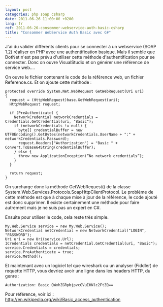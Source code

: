 ```yaml
---
layout: post
categories: php soap csharp
date: 2011-06-26 11:00:00 +0200
lang: fr
ref: 2011-06-26-consommer-webservice-auth-basic-csharp
title: "Consommer WebService Auth Basic avec C#"
---
```


J'ai du valider différents clients pour se connecter à un webservice (SOAP 1.2) réaliser en PHP avec une authentification basique.
Mais il semble que DotNet n'est pas prévu d'utiliser cette méthode d'authentification pour se connecter.
Donc on ouvre VisualStudio et on générer une référence de service web....

On ouvre le fichier contenant le code de la référence web, un fichier Reference.cs. Et on ajoute cette méthode :
```
protected override System.Net.WebRequest GetWebRequest(Uri uri)
{
  request = (HttpWebRequest)base.GetWebRequest(uri);
  HttpWebRequest request;

  if (PreAuthenticate) {
    NetworkCredential networkCredentials = Credentials.GetCredential(uri, "Basic");
    if (networkCredentials != null) {
      byte[] credentialBuffer = new UTF8Encoding().GetBytes(networkCredentials.UserName + ":" + networkCredentials.Password);
      request.Headers["Authorization"] = "Basic " + Convert.ToBase64String(credentialBuffer);
    } else {
      throw new ApplicationException(“No network credentials”);
    }
  }

  return request;
}
```

On surcharge donc la méthode GetWebRequest() de la classe System.Web.Services.Protocols.SoapHttpClientProtocol.
Le problème de cette méthode est que à chaque mise à jour de la référence, le code ajouté est donc supprimer. Il existe certainement une méthode pour faire autrement mais je ne suis pas un expert en C#.

Ensuite pour utiliser le code, cela reste très simple.
```
My.Web.Service service = new My.Web.Service();
NetworkCredential netCredential = new NetworkCredential("LOGIN", "PASSWORD");
Uri uri = new Uri(service.Url);
ICredentials credentials = netCredential.GetCredential(uri, "Basic");
service.Credentials = credentials;
service.PreAuthenticate = true;
service.Method();
```

Et maintenant avec un logiciel tel que wireshark ou un analyser (Fiddler) de requette HTTP, vous devriez avoir une ligne dans les headers HTTP, du genre :

`Authorization: Basic QWxhZGRpbjpvcGVuIHNlc2FtZQ==`

Pour référence, voir ici : http://en.wikipedia.org/wiki/Basic_access_authentication
